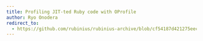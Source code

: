 ```yaml
---
title: Profiling JIT-ted Ruby code with OProfile
author: Ryo Onodera
redirect_to:
  - https://github.com/rubinius/rubinius-archive/blob/cf54187d421275eec7d2db0abd5d4c059755b577/_posts/2013-03-20-profiling-jitted-ruby-code-with-oprofile.markdown
---
```

